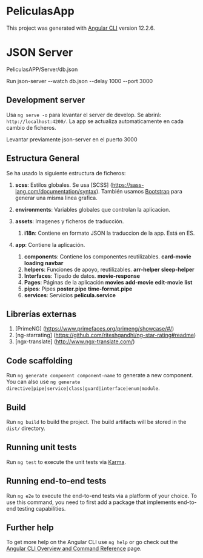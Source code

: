# PeliculasApp

This project was generated with [Angular CLI](https://github.com/angular/angular-cli) version 12.2.6.

# JSON Server

PeliculasAPP/Server/db.json

Run json-server --watch db.json --delay 1000  --port 3000

## Development server

Usa `ng serve -o` para levantar el server de develop. Se abrirá: `http://localhost:4200/`. La app se actualiza automaticamente en cada cambio de ficheros.

Levantar previamente json-server en el puerto 3000

## Estructura General

Se ha usado la siguiente estructura de ficheros:

1. **scss**: Estilos globales. Se usa [SCSS] (https://sass-lang.com/documentation/syntax). También usamos [Bootstrap](https://getbootstrap.com/docs/5.1/getting-started/introduction/) para generar una misma linea grafica. 

2. **environments**: Variables globales que controlan la aplicacion.

3. **assets**: Imagenes y ficheros de traducción. 
    1. **i18n**: Contiene en formato JSON la traduccion de la app. Está en ES.

4. **app**: Contiene la aplicación.
    1. **components**:  Contiene los componentes reutilizables.
        **card-movie**
        **loading**
        **navbar** 
    2. **helpers**: Funciones de apoyo, reutilizables.
        **arr-helper**
        **sleep-helper**
    3. **Interfaces**: Tipado de datos.
        **movie-response**
    4. **Pages**: Páginas de la aplicación
        **movies**
        **add-movie**
        **edit-movie**
        **list** 
    5. **pipes**: Pipes
        **poster.pipe**
        **time-format.pipe**
    6. **services**: Servicios
        **pelicula.service**   

## Librerías externas

1. [PrimeNG] (https://www.primefaces.org/primeng/showcase/#/)
2. [ng-starrating] (https://github.com/riteshgandhi/ng-star-rating#readme)
3. [ngx-translate] (http://www.ngx-translate.com/)

## Code scaffolding

Run `ng generate component component-name` to generate a new component. You can also use `ng generate directive|pipe|service|class|guard|interface|enum|module`.

## Build

Run `ng build` to build the project. The build artifacts will be stored in the `dist/` directory.

## Running unit tests

Run `ng test` to execute the unit tests via [Karma](https://karma-runner.github.io).

## Running end-to-end tests

Run `ng e2e` to execute the end-to-end tests via a platform of your choice. To use this command, you need to first add a package that implements end-to-end testing capabilities.

## Further help

To get more help on the Angular CLI use `ng help` or go check out the [Angular CLI Overview and Command Reference](https://angular.io/cli) page.
